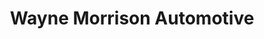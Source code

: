 ---
title: "Wayne Morrison Automotive"
url: /nambour/wayne-morrison-automotive/
shop: Autowerkstatt
---